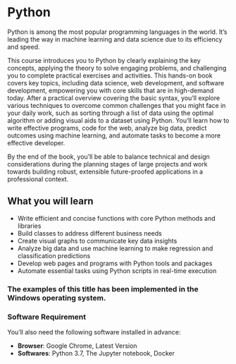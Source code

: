 #  Python 
Python is among the most popular programming languages in the world. It’s leading the way in machine learning and data science due to its efficiency and speed. 

This course introduces you to Python by clearly explaining the key concepts, applying the theory to solve engaging problems, and challenging you to complete practical exercises and activities. This hands-on book covers key topics, including data science, web development, and software development, empowering you with core skills that are in high-demand today. After a practical overview covering the basic syntax, you’ll explore various techniques to overcome common challenges that you might face in your daily work, such as sorting through a list of data using the optimal algorithm or adding visual aids to a dataset using Python. You’ll learn how to write effective programs, code for the web, analyze big data, predict outcomes using machine learning, and automate tasks to become a more effective developer.

By the end of the book, you’ll be able to balance technical and design considerations during the planning stages of large projects and work towards building robust, extensible future-proofed applications in a professional context.

## What you will learn
* Write efficient and concise functions with core Python methods and libraries
* Build classes to address different business needs
* Create visual graphs to communicate key data insights
* Analyze big data and use machine learning to make regression and classification predictions
* Develop web pages and programs with Python tools and packages
* Automate essential tasks using Python scripts in real-time execution


### The examples of this title has been implemented in the Windows operating system.

### Software Requirement
You’ll also need the following software installed in advance:
* **Browser**: Google Chrome, Latest Version
* **Softwares**: Python 3.7, The Jupyter notebook, Docker
